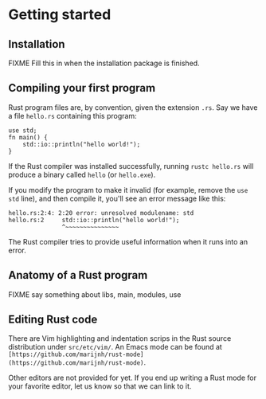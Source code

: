 # Getting started

## Installation

FIXME Fill this in when the installation package is finished.

## Compiling your first program

Rust program files are, by convention, given the extension `.rs`. Say
we have a file `hello.rs` containing this program:

    use std;
    fn main() {
        std::io::println("hello world!");
    }

If the Rust compiler was installed successfully, running `rustc
hello.rs` will produce a binary called `hello` (or `hello.exe`).

If you modify the program to make it invalid (for example, remove the
`use std` line), and then compile it, you'll see an error message like
this:

    hello.rs:2:4: 2:20 error: unresolved modulename: std
    hello.rs:2     std::io::println("hello world!");
                   ^~~~~~~~~~~~~~~~

The Rust compiler tries to provide useful information when it runs
into an error.

## Anatomy of a Rust program

FIXME say something about libs, main, modules, use

## Editing Rust code

There are Vim highlighting and indentation scrips in the Rust source
distribution under `src/etc/vim/`. An Emacs mode can be found at
`[https://github.com/marijnh/rust-mode](https://github.com/marijnh/rust-mode)`.

Other editors are not provided for yet. If you end up writing a Rust
mode for your favorite editor, let us know so that we can link to it.
